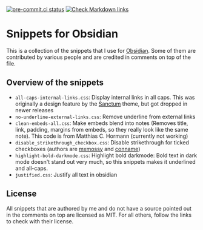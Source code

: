 [![pre-commit.ci status](https://results.pre-commit.ci/badge/github/klieret/obsidian-snippets/main.svg)](https://results.pre-commit.ci/latest/github/klieret/obsidian-snippets/main)
[![Check Markdown links](https://github.com/klieret/obsidian-snippets/actions/workflows/check-links.yaml/badge.svg)](https://github.com/klieret/obsidian-snippets/actions/workflows/check-links.yaml)

# Snippets for Obsidian

This is a collection of the snippets that I use for [Obsidian][obsidian].
Some of them are contributed by various people and are credited in comments
on top of the file.

## Overview of the snippets

- `all-caps-internal-links.css`: Display internal links in all caps. This was
  originally a design feature by the [Sanctum][sanctum] theme, but got dropped in
  newer releases
- `no-underline-external-links.css`: Remove underline from external links
- `clean-embeds-all.css`: Make embeds blend into notes (Removes title, link, padding,
  margins from embeds, so they really look like the same note). This code is from
  Matthias C. Hormann (currently not working)
- `disable_strikethrough_checkbox.css`: Disable strikethrough for ticked checkboxes
  (authors are [mxmossy][] and [conname][])
- `highlight-bold-darkmode.css`: Highlight bold darkmode: Bold text in dark mode doesn't stand out very much, so
  this snippets makes it underlined and all-caps.
- `justified.css`: Justify all text in obsidian

[obsidian]: https://obsidian.md/
[sanctum]: https://github.com/jdanielmourao/obsidian-sanctum/

## License

All snippets that are authored by me and do not have a source pointed out in the
comments on top are licensed as MIT. For all others, follow the links to check
with their license.

[mxmossy]: https://forum.obsidian.md/u/mxmossy
[conname]: https://forum.obsidian.md/u/conname
